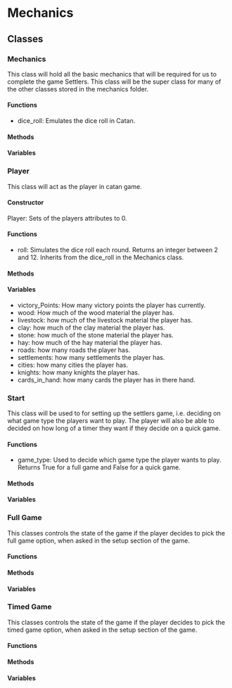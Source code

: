 # Mechanics 

## Classes

### Mechanics
This class will hold all the basic mechanics that will be required for us to complete the game Settlers. This class will 
be the super class for many of the other classes stored in the mechanics folder. 

#### Functions
* dice_roll: Emulates the dice roll in Catan.
#### Methods

#### Variables

### Player
This class will act as the player in catan game.
#### Constructor
Player: Sets of the players attributes to 0.

#### Functions

* roll: Simulates the dice roll each round. Returns an integer between 2 and 12. Inherits from the dice_roll in the 
Mechanics class.

#### Methods

#### Variables
* victory_Points: How many victory points the player has currently.
* wood: How much of the wood material the player has.
* livestock: how much of the livestock material the player has.
* clay: how much of the clay material the player has.
* stone: how much of the stone material the player has.
* hay: how much of the hay material the player has.
* roads: how many roads the player has.
* settlements: how many settlements the player has.
* cities: how many cities the player has.
* knights: how many knights the player has.
* cards_in_hand: how many cards the player has in there hand.

### Start
This class will be used to for setting up the settlers game, i.e. deciding on what game type the players want to play. 
The player will also be able to decided on how long of a timer they want if they decide on a quick game.
#### Functions
* game_type: Used to decide which game type the player wants to play. Returns True for a full game and False for a quick
game.
#### Methods

#### Variables

### Full Game
This classes controls the state of the game if the player decides to pick the full game option, when asked in the setup
section of the game. 
#### Functions

#### Methods

#### Variables

### Timed Game
This classes controls the state of the game if the player decides to pick the timed game option, when asked in the setup
section of the game. 
#### Functions

#### Methods

#### Variables


